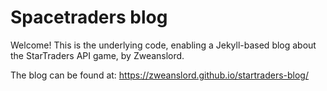 # Spacetraders blog

Welcome! This is the underlying code, enabling a Jekyll-based blog about the StarTraders API game, by Zweanslord.

The blog can be found at: https://zweanslord.github.io/startraders-blog/
